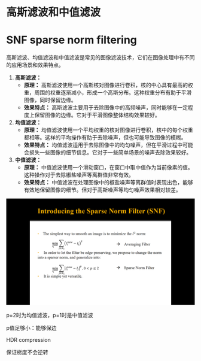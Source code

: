 # 高斯滤波和中值滤波

# SNF sparse norm filtering

高斯滤波、均值滤波和中值滤波是常见的图像滤波技术，它们在图像处理中有不同的应用场景和效果特点。

1. **高斯滤波：**
   - **原理：** 高斯滤波使用一个高斯核对图像进行卷积，核的中心具有最高的权重，周围的权重逐渐减小，形成一个高斯分布。这种权重分布有助于平滑图像，同时保留边缘。
   - **效果特点：** 高斯滤波主要用于去除图像中的高频噪声，同时能够在一定程度上保留图像的边缘。它对于平滑图像整体结构效果较好。
2. **均值滤波：**
   - **原理：** 均值滤波使用一个平均权重的核对图像进行卷积，核中的每个权重都相等。这样的平均操作有助于去除噪声，但也可能导致图像的模糊。
   - **效果特点：** 均值滤波适用于去除图像中的均匀噪声，但在平滑过程中可能会损失一些图像的细节信息。它对于一些简单场景的噪声去除效果较好。
3. **中值滤波：**
   - **原理：** 中值滤波使用一个滑动窗口，在窗口中取中值作为当前像素的值。这种操作对于去除椒盐噪声等离群值非常有效。
   - **效果特点：** 中值滤波在处理图像中的椒盐噪声等离群值时表现出色，能够有效地保留图像的细节。但对于高斯噪声等均匀噪声效果相对较差。

![image-20240110160243700](./assets/image-20240110160243700.png)

p=2时为均值滤波，p=1时是中值滤波

p值足够小：能够保边

HDR compression

保证梯度不会逆转